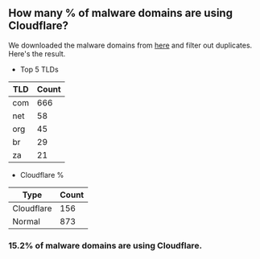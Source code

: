 ## How many % of malware domains are using Cloudflare?


We downloaded the malware domains from [here](https://urlhaus.abuse.ch) and filter out duplicates.
Here's the result.


[//]: # (start replacement)


- Top 5 TLDs

| TLD | Count |
| --- | --- |
| com | 666 |
| net | 58 |
| org | 45 |
| br | 29 |
| za | 21 |


- Cloudflare %

| Type | Count |
| --- | --- |
| Cloudflare | 156 |
| Normal | 873 |


### 15.2% of malware domains are using Cloudflare.